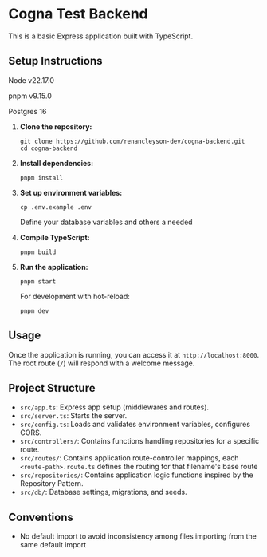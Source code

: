 # Cogna Test Backend

This is a basic Express application built with TypeScript.

## Setup Instructions

Node v22.17.0

pnpm v9.15.0

Postgres 16

1. **Clone the repository:**
   ```
   git clone https://github.com/renancleyson-dev/cogna-backend.git
   cd cogna-backend
   ```

2. **Install dependencies:**
   ```
   pnpm install
   ```

3. **Set up environment variables:**
   ```
   cp .env.example .env
   ```
   Define your database variables and others a needed

1. **Compile TypeScript:**
   ```
   pnpm build
   ```

2. **Run the application:**
   ```
   pnpm start
   ```

   For development with hot-reload:
   ```
   pnpm dev
   ```

## Usage

Once the application is running, you can access it at `http://localhost:8000`. The root route (`/`) will respond with a welcome message.

## Project Structure

- `src/app.ts`: Express app setup (middlewares and routes).
- `src/server.ts`: Starts the server.
- `src/config.ts`: Loads and validates environment variables, configures CORS.
- `src/controllers/`: Contains functions handling repositories for a specific route.
- `src/routes/`: Contains application route-controller mappings, each `<route-path>.route.ts` defines the routing for that filename's base route
- `src/repositories/`: Contains application logic functions inspired by the Repository Pattern.
- `src/db/`: Database settings, migrations, and seeds.

## Conventions

- No default import to avoid inconsistency among files importing from the same default import